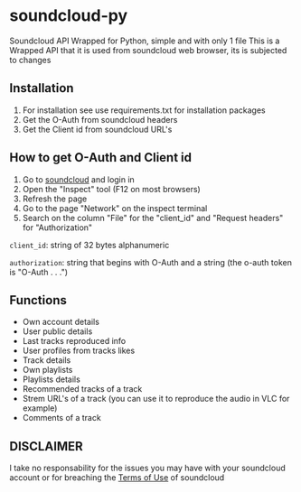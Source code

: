 # soundcloud-py

Soundcloud API Wrapped for Python, simple and with only 1 file
This is a Wrapped API that it is used from soundcloud web browser, its is subjected to changes

## Installation

1. For installation see use requirements.txt for installation packages
2. Get the O-Auth from soundcloud headers
3. Get the Client id from soundcloud URL's

## How to get O-Auth and Client id

1. Go to [soundcloud](https://soundcloud.com) and login in
2. Open the "Inspect" tool (F12 on most browsers)
3. Refresh the page
4. Go to the page "Network" on the inspect terminal
5. Search on the column "File" for the "client_id" and "Request headers" for "Authorization"

`client_id`: string of 32 bytes alphanumeric

`authorization`: string that begins with O-Auth and a string (the o-auth token is "O-Auth . . .")

## Functions

* Own account details
* User public details
* Last tracks reproduced info
* User profiles from tracks likes
* Track details
* Own playlists
* Playlists details
* Recommended tracks of a track
* Strem URL's of a track (you can use it to reproduce the audio in VLC for example)
* Comments of a track

## DISCLAIMER

I take no responsability for the issues you may have with your soundcloud account or for breaching the [Terms of Use](https://developers.soundcloud.com/docs/api/terms-of-use) of soundcloud
